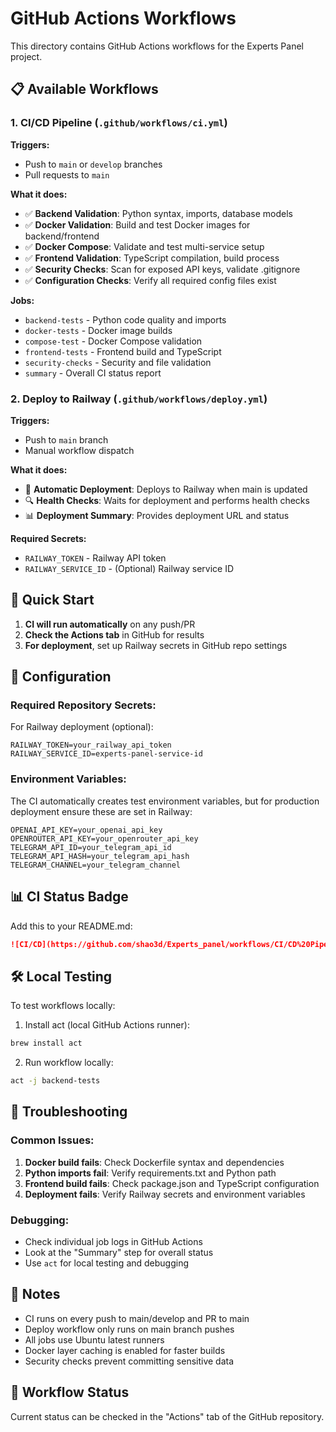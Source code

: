 # GitHub Actions Workflows

This directory contains GitHub Actions workflows for the Experts Panel project.

## 📋 Available Workflows

### 1. **CI/CD Pipeline** (`.github/workflows/ci.yml`)

**Triggers:**
- Push to `main` or `develop` branches
- Pull requests to `main`

**What it does:**
- ✅ **Backend Validation**: Python syntax, imports, database models
- ✅ **Docker Validation**: Build and test Docker images for backend/frontend
- ✅ **Docker Compose**: Validate and test multi-service setup
- ✅ **Frontend Validation**: TypeScript compilation, build process
- ✅ **Security Checks**: Scan for exposed API keys, validate .gitignore
- ✅ **Configuration Checks**: Verify all required config files exist

**Jobs:**
- `backend-tests` - Python code quality and imports
- `docker-tests` - Docker image builds
- `compose-test` - Docker Compose validation
- `frontend-tests` - Frontend build and TypeScript
- `security-checks` - Security and file validation
- `summary` - Overall CI status report

### 2. **Deploy to Railway** (`.github/workflows/deploy.yml`)

**Triggers:**
- Push to `main` branch
- Manual workflow dispatch

**What it does:**
- 🚀 **Automatic Deployment**: Deploys to Railway when main is updated
- 🔍 **Health Checks**: Waits for deployment and performs health checks
- 📊 **Deployment Summary**: Provides deployment URL and status

**Required Secrets:**
- `RAILWAY_TOKEN` - Railway API token
- `RAILWAY_SERVICE_ID` - (Optional) Railway service ID

## 🚀 Quick Start

1. **CI will run automatically** on any push/PR
2. **Check the Actions tab** in GitHub for results
3. **For deployment**, set up Railway secrets in GitHub repo settings

## 🔧 Configuration

### Required Repository Secrets:

For Railway deployment (optional):
```
RAILWAY_TOKEN=your_railway_api_token
RAILWAY_SERVICE_ID=experts-panel-service-id
```

### Environment Variables:

The CI automatically creates test environment variables, but for production deployment ensure these are set in Railway:
```
OPENAI_API_KEY=your_openai_api_key
OPENROUTER_API_KEY=your_openrouter_api_key
TELEGRAM_API_ID=your_telegram_api_id
TELEGRAM_API_HASH=your_telegram_api_hash
TELEGRAM_CHANNEL=your_telegram_channel
```

## 📊 CI Status Badge

Add this to your README.md:

```markdown
![CI/CD](https://github.com/shao3d/Experts_panel/workflows/CI/CD%20Pipeline/badge.svg)
```

## 🛠️ Local Testing

To test workflows locally:

1. Install act (local GitHub Actions runner):
```bash
brew install act
```

2. Run workflow locally:
```bash
act -j backend-tests
```

## 🐛 Troubleshooting

### Common Issues:

1. **Docker build fails**: Check Dockerfile syntax and dependencies
2. **Python imports fail**: Verify requirements.txt and Python path
3. **Frontend build fails**: Check package.json and TypeScript configuration
4. **Deployment fails**: Verify Railway secrets and environment variables

### Debugging:

- Check individual job logs in GitHub Actions
- Look at the "Summary" step for overall status
- Use `act` for local testing and debugging

## 📝 Notes

- CI runs on every push to main/develop and PR to main
- Deploy workflow only runs on main branch pushes
- All jobs use Ubuntu latest runners
- Docker layer caching is enabled for faster builds
- Security checks prevent committing sensitive data

## 🔄 Workflow Status

Current status can be checked in the "Actions" tab of the GitHub repository.